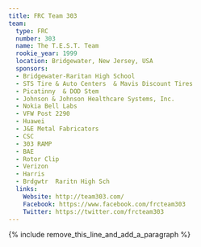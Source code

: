 ```yaml
---
title: FRC Team 303
team:
  type: FRC
  number: 303
  name: The T.E.S.T. Team
  rookie_year: 1999
  location: Bridgewater, New Jersey, USA
  sponsors:
  - Bridgewater-Raritan High School
  - STS Tire & Auto Centers  & Mavis Discount Tires
  - Picatinny  & DOD Stem
  - Johnson & Johnson Healthcare Systems, Inc.
  - Nokia Bell Labs
  - VFW Post 2290
  - Huawei
  - J&E Metal Fabricators
  - CSC
  - 303 RAMP
  - BAE
  - Rotor Clip
  - Verizon
  - Harris
  - Brdgwtr  Raritn High Sch
  links:
    Website: http://team303.com/
    Facebook: https://www.facebook.com/frcteam303
    Twitter: https://twitter.com/frcteam303
---
```


{% include remove_this_line_and_add_a_paragraph %}